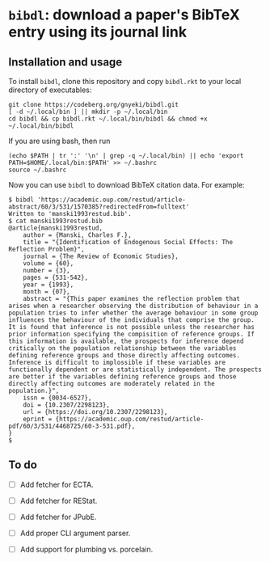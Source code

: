 
# `bibdl`: download a paper's BibTeX entry using its journal link

## Installation and usage

To install `bibdl`, clone this repository and copy `bibdl.rkt` to your local directory of executables:

```
git clone https://codeberg.org/gnyeki/bibdl.git
[ -d ~/.local/bin ] || mkdir -p ~/.local/bin
cd bibdl && cp bibdl.rkt ~/.local/bin/bibdl && chmod +x ~/.local/bin/bibdl
```

If you are using bash, then run

```
(echo $PATH | tr ':' '\n' | grep -q ~/.local/bin) || echo 'export PATH=$HOME/.local/bin:$PATH' >> ~/.bashrc
source ~/.bashrc
```

Now you can use `bibdl` to download BibTeX citation data.
For example:

```
$ bibdl 'https://academic.oup.com/restud/article-abstract/60/3/531/1570385?redirectedFrom=fulltext'
Written to 'manski1993restud.bib'.
$ cat manski1993restud.bib
@article{manski1993restud,
    author = {Manski, Charles F.},
    title = "{Identification of Endogenous Social Effects: The Reflection Problem}",
    journal = {The Review of Economic Studies},
    volume = {60},
    number = {3},
    pages = {531-542},
    year = {1993},
    month = {07},
    abstract = "{This paper examines the reflection problem that arises when a researcher observing the distribution of behaviour in a population tries to infer whether the average behaviour in some group influences the behaviour of the individuals that comprise the group. It is found that inference is not possible unless the researcher has prior information specifying the compisition of reference groups. If this information is available, the prospects for inference depend critically on the population relationship between the variables defining reference groups and those directly affecting outcomes. Inference is difficult to implossible if these variables are functionally dependent or are statistically independent. The prospects are better if the variables defining reference groups and those directly affecting outcomes are moderately related in the population.}",
    issn = {0034-6527},
    doi = {10.2307/2298123},
    url = {https://doi.org/10.2307/2298123},
    eprint = {https://academic.oup.com/restud/article-pdf/60/3/531/4468725/60-3-531.pdf},
}
$
```

## To do

- [ ] Add fetcher for ECTA.
- [ ] Add fetcher for REStat.
- [ ] Add fetcher for JPubE.
- [ ] Add proper CLI argument parser.
- [ ] Add support for plumbing vs. porcelain.


